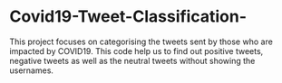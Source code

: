 # Covid19-Tweet-Classification-
This project focuses on categorising the tweets sent by those who are impacted by COVID19. This code help us to find out positive tweets, negative tweets as well as the neutral tweets without showing the usernames.
